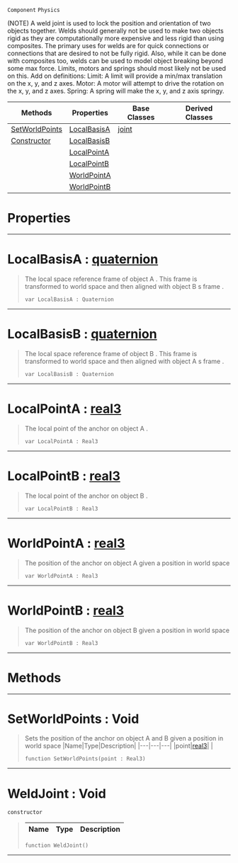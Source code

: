  `Component` `Physics`



(NOTE) A weld joint is used to lock the position and orientation of two objects together. Welds should generally not be used to make two objects rigid as they are computationally more expensive and less rigid than using composites. The primary uses for welds are for quick connections or connections that are desired to not be fully rigid. Also, while it can be done with composites too, welds can be used to model object breaking beyond some max force. Limits, motors and springs should most likely not be used on this. Add on definitions: Limit: A limit will provide a min/max translation on the x, y, and z axes. Motor: A motor will attempt to drive the rotation on the x, y, and z axes. Spring: A spring will make the x, y, and z axis springy.

|Methods|Properties|Base Classes|Derived Classes|
|---|---|---|---|
|[ SetWorldPoints](https://github.com/PlasmaEngine/PlasmaDocs/tree/master/docs/C%2B%2B/code_reference/class_reference/weldjoint.markdown#setworldpoints-void)|[ LocalBasisA](https://github.com/PlasmaEngine/PlasmaDocs/tree/master/docs/C%2B%2B/code_reference/class_reference/weldjoint.markdown#localbasisa-plasma-engine)|[joint](https://github.com/PlasmaEngine/PlasmaDocs/tree/master/docs/C%2B%2B/code_reference/class_reference/joint.markdown)| |
|[ Constructor](https://github.com/PlasmaEngine/PlasmaDocs/tree/master/docs/C%2B%2B/code_reference/class_reference/weldjoint.markdown#weldjoint-void)|[ LocalBasisB](https://github.com/PlasmaEngine/PlasmaDocs/tree/master/docs/C%2B%2B/code_reference/class_reference/weldjoint.markdown#localbasisb-plasma-engine)| | |
| |[ LocalPointA](https://github.com/PlasmaEngine/PlasmaDocs/tree/master/docs/C%2B%2B/code_reference/class_reference/weldjoint.markdown#localpointa-plasma-engine)| | |
| |[ LocalPointB](https://github.com/PlasmaEngine/PlasmaDocs/tree/master/docs/C%2B%2B/code_reference/class_reference/weldjoint.markdown#localpointb-plasma-engine)| | |
| |[ WorldPointA](https://github.com/PlasmaEngine/PlasmaDocs/tree/master/docs/C%2B%2B/code_reference/class_reference/weldjoint.markdown#worldpointa-plasma-engine)| | |
| |[ WorldPointB](https://github.com/PlasmaEngine/PlasmaDocs/tree/master/docs/C%2B%2B/code_reference/class_reference/weldjoint.markdown#worldpointb-plasma-engine)| | |


 #  Properties


---  
 #  LocalBasisA : [quaternion](https://github.com/PlasmaEngine/PlasmaDocs/tree/master/docs/C%2B%2B/code_reference/lightning_base_types/quaternion.markdown)

> The local space reference frame of object A . This frame is transformed to world space and then aligned with object B s frame . 
> ``` lang=cpp, name=Lightning
> var LocalBasisA : Quaternion


---  
 #  LocalBasisB : [quaternion](https://github.com/PlasmaEngine/PlasmaDocs/tree/master/docs/C%2B%2B/code_reference/lightning_base_types/quaternion.markdown)

> The local space reference frame of object B . This frame is transformed to world space and then aligned with object A s frame . 
> ``` lang=cpp, name=Lightning
> var LocalBasisB : Quaternion


---  
 #  LocalPointA : [real3](https://github.com/PlasmaEngine/PlasmaDocs/tree/master/docs/C%2B%2B/code_reference/lightning_base_types/real3.markdown)

> The local point of the anchor on object A . 
> ``` lang=cpp, name=Lightning
> var LocalPointA : Real3


---  
 #  LocalPointB : [real3](https://github.com/PlasmaEngine/PlasmaDocs/tree/master/docs/C%2B%2B/code_reference/lightning_base_types/real3.markdown)

> The local point of the anchor on object B . 
> ``` lang=cpp, name=Lightning
> var LocalPointB : Real3


---  
 #  WorldPointA : [real3](https://github.com/PlasmaEngine/PlasmaDocs/tree/master/docs/C%2B%2B/code_reference/lightning_base_types/real3.markdown)

> The position of the anchor on object A given a position in world space 
> ``` lang=cpp, name=Lightning
> var WorldPointA : Real3


---  
 #  WorldPointB : [real3](https://github.com/PlasmaEngine/PlasmaDocs/tree/master/docs/C%2B%2B/code_reference/lightning_base_types/real3.markdown)

> The position of the anchor on object B given a position in world space 
> ``` lang=cpp, name=Lightning
> var WorldPointB : Real3


---  
 #  Methods


---  
 #  SetWorldPoints : Void

> Sets the position of the anchor on object A and B given a position in world space 
> |Name|Type|Description|
> |---|---|---|
> |point|[real3](https://github.com/PlasmaEngine/PlasmaDocs/tree/master/docs/C%2B%2B/code_reference/lightning_base_types/real3.markdown)| |
> ``` lang=cpp, name=Lightning
> function SetWorldPoints(point : Real3)
> ``` 


---  
 #  WeldJoint : Void

 `constructor`

> 
> |Name|Type|Description|
> |---|---|---|
> ``` lang=cpp, name=Lightning
> function WeldJoint()
> ``` 


---  
 

 
